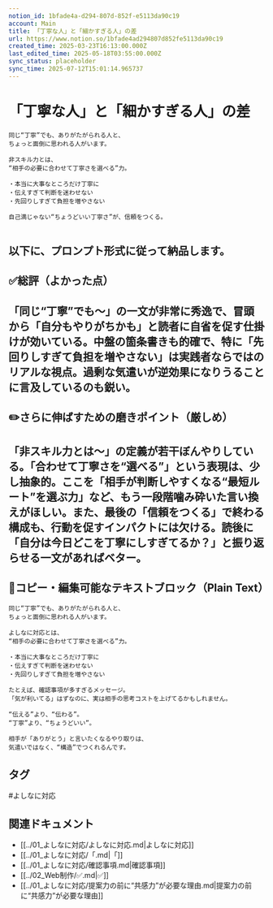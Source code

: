 ```yaml
---
notion_id: 1bfade4a-d294-807d-852f-e5113da90c19
account: Main
title: 「丁寧な人」と「細かすぎる人」の差
url: https://www.notion.so/1bfade4ad294807d852fe5113da90c19
created_time: 2025-03-23T16:13:00.000Z
last_edited_time: 2025-05-18T03:55:00.000Z
sync_status: placeholder
sync_time: 2025-07-12T15:01:14.965737
---
```

# 「丁寧な人」と「細かすぎる人」の差

```plain text
同じ“丁寧”でも、ありがたがられる人と、
ちょっと面倒に思われる人がいます。

非スキル力とは、
“相手の必要に合わせて丁寧さを選べる”力。

・本当に大事なところだけ丁寧に
・伝えすぎて判断を迷わせない
・先回りしすぎて負担を増やさない

自己満じゃない“ちょうどいい丁寧さ”が、信頼をつくる。


```
以下に、プロンプト形式に従って納品します。
---
## ✅総評（よかった点）
「同じ“丁寧”でも～」の一文が非常に秀逸で、冒頭から「自分もやりがちかも」と読者に自省を促す仕掛けが効いている。中盤の箇条書きも的確で、特に「先回りしすぎて負担を増やさない」は実践者ならではのリアルな視点。過剰な気遣いが逆効果になりうることに言及しているのも鋭い。
---
## ✏️さらに伸ばすための磨きポイント（厳しめ）
「非スキル力とは～」の定義が若干ぼんやりしている。「合わせて丁寧さを“選べる”」という表現は、少し抽象的。ここを「相手が判断しやすくなる“最短ルート”を選ぶ力」など、もう一段階噛み砕いた言い換えがほしい。また、最後の「信頼をつくる」で終わる構成も、行動を促すインパクトには欠ける。読後に「自分は今日どこを丁寧にしすぎてるか？」と振り返らせる一文があればベター。
---
## 📄コピー・編集可能なテキストブロック（Plain Text）
```plain text
同じ“丁寧”でも、ありがたがられる人と、
ちょっと面倒に思われる人がいます。

よしなに対応とは、
“相手の必要に合わせて丁寧さを選べる”力。

・本当に大事なところだけ丁寧に
・伝えすぎて判断を迷わせない
・先回りしすぎて負担を増やさない

たとえば、確認事項が多すぎるメッセージ。
「気が利いてる」はずなのに、実は相手の思考コストを上げてるかもしれません。

“伝える”より、“伝わる”。
“丁寧”より、“ちょうどいい”。

相手が「ありがとう」と言いたくなるやり取りは、
気遣いではなく、“構造”でつくれるんです。

```

## タグ

#よしなに対応 

## 関連ドキュメント

- [[../01_よしなに対応/よしなに対応.md|よしなに対応]]
- [[../01_よしなに対応/「.md|「]]
- [[../01_よしなに対応/確認事項.md|確認事項]]
- [[../02_Web制作/✅.md|✅]]
- [[../01_よしなに対応/提案力の前に“共感力”が必要な理由.md|提案力の前に“共感力”が必要な理由]]
